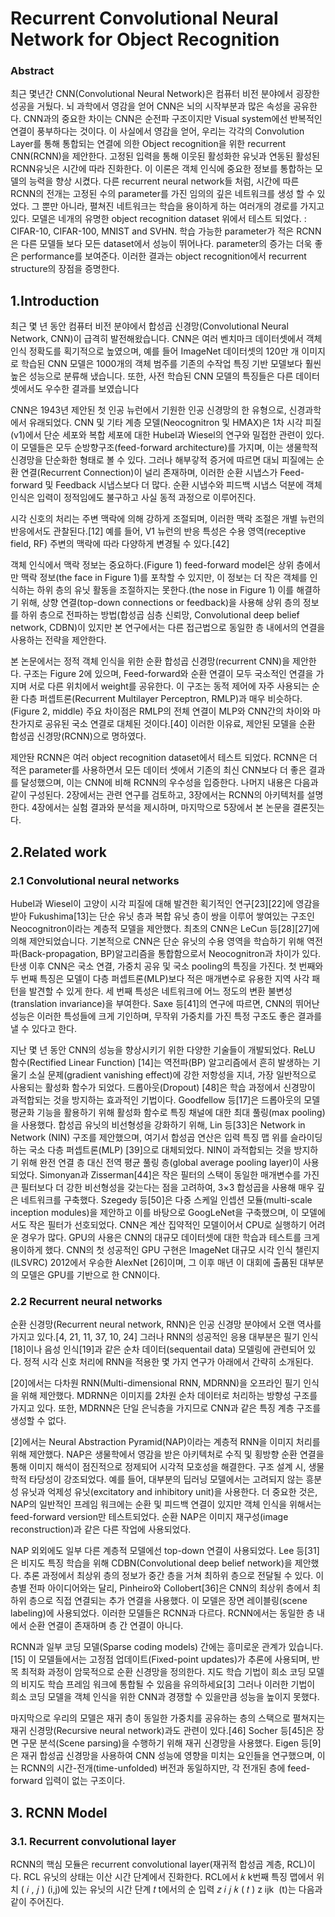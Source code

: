 # Recurrent Convolutional Neural Network for Object Recognition

### Abstract

최근 몇년간 CNN(Convolutional Neural Network)은 컴퓨터 비전 분야에서 굉장한 성공을 거뒀다. 뇌 과학에서 영감을 얻어 CNN은 뇌의 시작부분과 많은 속성을 공유한다. CNN과의 중요한 차이는 CNN은 순전파 구조이지만 Visual system에선 반복적인 연결이 풍부하다는 것이다. 이 사실에서 영감을 얻어, 우리는 각각의 Convolution Layer를 통해 통합되는 연결에 의한 Object recognition을 위한 recurrent CNN(RCNN)을 제안한다. 고정된 입력을 통해 이웃된 활성화한 유닛과 연동된 활성된 RCNN유닛은 시간에 따라 진화한다. 이 이론은 객체 인식에 중요한 정보를 통합하는 모델의 능력을 향상 시켰다. 다른 recurrent neural network들 처럼, 시간에 따른 RCNN의 전개는 고정된 수의 parameter를 가진 임의의 깊은 네트워크를 생성 할 수 있었다. 그 뿐만 아니라, 펼쳐진 네트워크는 학습을 용이하게 하는 여러개의 경로를 가지고 있다. 모델은 네개의 유명한 object recognition dataset 위에서 테스트 되었다. : CIFAR-10, CIFAR-100, MNIST and SVHN. 학습 가능한 parameter가 적은 RCNN은 다른 모델들 보다 모든 dataset에서 성능이 뛰어나다. parameter의 증가는 더욱 좋은 performance를 보여준다. 이러한 결과는 object recognition에서 recurrent structure의 장점을 증명한다.

## 1.Introduction

최근 몇 년 동안 컴퓨터 비전 분야에서 합성곱 신경망(Convolutional Neural Network, CNN)이 급격히 발전해왔습니다. CNN은 여러 벤치마크 데이터셋에서 객체 인식 정확도를 획기적으로 높였으며, 예를 들어 ImageNet 데이터셋의 120만 개 이미지로 학습된 CNN 모델은 1000개의 객체 범주를 기존의 수작업 특징 기반 모델보다 훨씬 높은 성능으로 분류해 냈습니다. 또한, 사전 학습된 CNN 모델의 특징들은 다른 데이터셋에서도 우수한 결과를 보였습니다​

CNN은 1943년 제안된 첫 인공 뉴런에서 기원한 인공 신경망의 한 유형으로, 신경과학에서 유래되었다. CNN 및 기타 계층 모델(Neocognitron 및 HMAX)은 1차 시각 피질(v1)에서 단순 세포와 복합 세포에 대한 Hubel과 Wiesel의 연구와 밀접한 관련이 있다. 이 모델들은 모두 순방향구조(feed-forward architecture)를 가지며, 이는 생물학적 신경망을 단순화한 형태로 볼 수 있다. 그러나 해부갛적 증거에 따르면 대뇌 피질에는 순환 연결(Recurrent Connection)이 널리 존재하며, 이러한 순환 시냅스가 Feed-forward 및 Feedback 시냅스보다 더 많다. 순환 시냅수와 피드백 시냅스 덕분에 객체 인식은 입력이 정적임에도 불구하고 사실 동적 과정으로 이루어진다.

시각 신호의 처리는 주변 맥락에 의해 강하게 조절되며, 이러한 맥락 조절은 개별 뉴런의 반응에서도 관찰된다.[12] 예를 들어, V1 뉴런의 반응 특성은 수용 영역(receptive field, RF) 주변의 맥락에 따라 다양하게 변경될 수 있다.[42]

객체 인식에서 맥락 정보는 중요하다.(Figure 1) feed-forward model은 상위 층에서만 맥락 정보(the face in Figure 1)를 포착할 수 있지만, 이 정보는 더 작은 객체를 인식하는 하위 층의 유닛 활동을 조절하지는 못한다.(the nose in Figure 1) 이를 해결하기 위해, 상향 연결(top-down connections or feedback)을 사용해 상위 층의 정보를 하위 층으로 전파하는 방법(합성곱 심층 신뢰망, Convolutional deep belief network, CDBN)이 있지만 본 연구에서는 다른 접근법으로 동일한 층 내에서의 연결을 사용하는 전략을 제안한다. 

본 논문에서는 정적 객체 인식을 위한 순환 합성곱 신경망(recurrent CNN)을 제안한다. 구조는 Figure 2에 있으며, Feed-forward와 순환 연결이 모두 국소적인 연결을 가지며 서로 다른 위치에서 weight를 공유한다. 이 구조는 동적 제어에 자주 사용되는 순환 다층 퍼셉트론(Recurrent Multilayer Perceptron, RMLP)과 매우 비슷하다.(Figure 2, middle) 주요 차이점은 RMLP의 전체 연결이 MLP와 CNN간의 차이와 마찬가지로 공유된 국소 연결로 대체된 것이다.[40] 이러한 이유료, 제안된 모델을 순환 합성곱 신경망(RCNN)으로 명하였다.

제안돤 RCNN은 여러 object recognition dataset에서 테스트 되었다. RCNN은 더 적은 parameter를 사용하면서 모든 데이터 셋에서 기존의 최신 CNN보다 더 좋은 결과를 달성했으며, 이는 CNN에 비해 RCNN의 우수성을 입증한다. 나머지 내용은 다음과 같이 구성된다. 2장에서는 관련 연구를 검토하고, 3장에서는 RCNN의 아키텍처를 설명한다. 4장에서는 실험 결과와 분석을 제시하며, 마지막으로 5장에서 본 논문을 결론짓는다.

## 2.Related work

### 2.1 Convolutional neural networks

Hubel과 Wiesel이 고양이 시각 피질에 대해 발견한 획기적인 연구[23][22]에 영감을 받아 Fukushima[13]는 단순 유닛 층과 복합 유닛 층이 쌍을 이루어 쌓여있는 구조인 Neocognitron이라는 계층적 모델을 제안했다. 최초의 CNN은 LeCun 등[28][27]에 의해 제안되었습니다. 기본적으로 CNN은 단순 유닛의 수용 영역을 학습하기 위해 역전파(Back-propagation, BP)알고리즘을 통합함으로서 Neocognitron과 차이가 있다. 탄생 이후 CNN은 국소 연결, 가중치 공유 및 국소 pooling의 특징을 가진다. 첫 번째와 두 번째 특징은 모델이 다층 퍼셉트론(MLP)보다 적은 매개변수로 유용한 지역 사각 패턴을 발견할 수 있게 한다. 세 번째 특성은 네트워크에 어느 정도의 변환 불변성(translation invariance)을 부여한다. Saxe 등[41]의 연구에 따르면, CNN의 뛰어난 성능은 이러한 특성들에 크게 기인하며, 무작위 가중치를 가진 특정 구조도 좋은 결과를 낼 수 있다고 한다. 

지난 몇 년 동안 CNN의 성능을 향상시키기 위한 다양한 기술들이 개발되었다. ReLU 함수(Rectified Linear Function) [14]는 역전파(BP) 알고리즘에서 흔히 발생하는 기울기 소실 문제(gradient vanishing effect)에 강한 저항성을 지녀, 가장 일반적으로 사용되는 활성화 함수가 되었다. 드롭아웃(Dropout) [48]은 학습 과정에서 신경망이 과적합되는 것을 방지하는 효과적인 기법이다. Goodfellow 등[17]은 드롭아웃의 모델 평균화 기능을 활용하기 위해 활성화 함수로 특징 채널에 대한 최대 풀링(max pooling)을 사용했다. 합성곱 유닛의 비선형성을 강화하기 위해, Lin 등[33]은 Network in Network (NIN) 구조를 제안했으며, 여기서 합성곱 연산은 입력 특징 맵 위를 슬라이딩하는 국소 다층 퍼셉트론(MLP) [39]으로 대체되었다. NIN이 과적합되는 것을 방지하기 위해 완전 연결 층 대신 전역 평균 풀링 층(global average pooling layer)이 사용되었다. Simonyan과 Zisserman[44]은 작은 필터의 스택이 동일한 매개변수를 가진 큰 필터보다 더 강한 비선형성을 갖는다는 점을 고려하여, 3×3 합성곱을 사용해 매우 깊은 네트워크를 구축했다. Szegedy 등[50]은 다중 스케일 인셉션 모듈(multi-scale inception modules)을 제안하고 이를 바탕으로 GoogLeNet을 구축했으며, 이 모델에서도 작은 필터가 선호되었다. CNN은 계산 집약적인 모델이어서 CPU로 실행하기 어려운 경우가 많다. GPU의 사용은 CNN의 대규모 데이터셋에 대한 학습과 테스트를 크게 용이하게 했다. CNN의 첫 성공적인 GPU 구현은 ImageNet 대규모 시각 인식 챌린지(ILSVRC) 2012에서 우승한 AlexNet [26]이며, 그 이후 매년 이 대회에 출품된 대부분의 모델은 GPU를 기반으로 한 CNN이다.

### 2.2 Recurrent neural networks

순환 신경망(Recurrent neural network, RNN)은 인공 신경망 분야에서 오랜 역사를 가지고 있다.[4, 21, 11, 37, 10, 24] 그러나 RNN의 성공적인 응용 대부분은 필기 인식[18]이나 음성 인식[19]과 같은 순차 데이터(sequentail data) 모델링에 관련되어 있다. 정적 시각 신호 처리에 RNN을 적용한 몇 가지 연구가 아래에서 간략히 소개된다.

[20]에서는 다차원 RNN(Multi-dimensional RNN, MDRNN)을 오프라인 필기 인식을 위해 제안했다. MDRNN은 이미지를 2차원 순차 데이터로 처리하는 방향성 구조를 가지고 있다. 또한, MDRNN은 단일 은닉층을 가지므로 CNN과 같은 특징 계층 구조를 생성할 수 없다.

[2]에서는 Neural Abstraction Pyramid(NAP)이라는 계층적 RNN을 이미지 처리를 위해 제안했다. NAP은 생물학에서 영감을 받은 아키텍처로 수직 및 횡방향 순환 연결을 통해 이미지 해석이 점진적으로 정제되어 시각적 모호성을 해결한다. 구조 설계 시, 생물학적 타당성이 강조되었다. 예를 들어, 대부분의 딥러닝 모델에서는 고려되지 않는 흥분성 유닛과 억제성 유닛(excitatory and inhibitory unit)을 사용한다. 더 중요한 것은, NAP의 일반적인 프레임 워크에는 순환 및 피드백 연결이 있지만 객체 인식을 위해서는 feed-forward version만 테스트되었다. 순환 NAP은 이미지 재구성(image reconstruction)과 같은 다른 작업에 사용되었다.

NAP 외외에도 일부 다른 계층적 모델에선 top-down 연결이 사용되었다. Lee 등[31]은 비지도 특징 학습을 위해 CDBN(Convolutional deep belief network)을 제안했다. 추론 과정에서 최상위 층의 정보가 중간 층을 거쳐 최하위 층으로 전달될 수 있다. 이 층별 전파 아이디어와는 달리, Pinheiro와 Collobert[36]은 CNN의 최상위 층에서 최하위 층으로 직접 연결되는 추가 연결을 사용했다. 이 모델은 장면 레이블링(scene labeling)에 사용되었다. 이러한 모델들은 RCNN과 다르다. RCNN에서는 동일한 층 내에서 순환 연결이 존재하며 층 간 연결이 아니다.

RCNN과 일부 코딩 모델(Sparse coding models) 간에는 흥미로운 관계가 있습니다.[15] 이 모델들에서는 고정점 업데이트(Fixed-point updates)가 추론에 사용되며, 반목 최적화 과정이 암묵적으로 순환 신경망을 정의한다. 지도 학습 기법이 희소 코딩 모델의 비지도 학습 프레임 워크에 통합될 수 있음을 유의하세요[3] 그러나 이러한 기법이 희소 코딩 모델을 객체 인식을 위한 CNN과 경쟁할 수 있을만큼 성능을 높이지 못했다.

마지막으로 우리의 모델은 재귀 층이 동일한 가중치를 공유하는 층의 스택으로 펼쳐지는 재귀 신경망(Recursive neural network)과도 관련이 있다.[46] Socher 등[45]은 장면 구문 분석(Scene parsing)을 수행하기 위해 재귀 신경망을 사용했다. Eigen 등[9]은 재귀 합성곱 신경망을 사용하여 CNN 성능에 영향을 미치는 요인들을 연구했으며, 이는 RCNN의 시간-전개(time-unfolded) 버전과 동일하지만, 각 전개된 층에 feed-forward 입력이 없는 구조이다.

## 3. RCNN Model

### 3.1. Recurrent convolutional layer

RCNN의 핵심 모듈은 recurrent convolutional layer(재귀적 합성곱 계층, RCL)이다. RCL 유닛의 상태는 이산 시간 단계에서 진화한다. RCL에서 
𝑘
k번째 특징 맵에서 위치 
(
𝑖
,
𝑗
)
(i,j)에 있는 유닛의 시간 단계 
𝑡
t에서의 순 입력 
𝑧
𝑖
𝑗
𝑘
(
𝑡
)
z 
ijk
​
 (t)는 다음과 같이 주어진다.